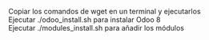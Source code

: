 Copiar los comandos de wget en un terminal y ejecutarlos<br>
Ejecutar ./odoo_install.sh para instalar Odoo 8<br>
Ejecutar ./modules_install.sh para añadir los módulos<br>
